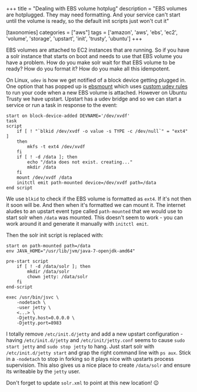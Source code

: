 +++
title = "Dealing with EBS volume hotplug"
description = "EBS volumes are hotplugged. They may need formatting. And your service can't start until the volume is ready, so the default init scripts just won't cut it"

[taxonomies]
categories = ["aws"]
tags = ['amazon', 'aws', 'ebs', 'ec2', 'volume', 'storage', 'upstart', 'init', 'trusty', 'ubuntu']
+++

EBS volumes are attached to EC2 instances that are running. So if you have a solr instance that starts on boot and needs to use that EBS volume you have a problem. How do you make solr wait for that EBS volume to be ready? How do you format it? How do you make all this idempotent.

<!-- more -->

On Linux, `udev` is how we get notified of a block device getting plugged in. One option that has popped up is [ebsmount](https://www.turnkeylinux.org/blog/ebsmount) which uses [custom udev rules](https://github.com/turnkeylinux/ebsmount/blob/master/85-ebsmount.rules.in) to run your code when a new EBS volume is attached. However on Ubuntu Trusty we have upstart. Upstart has a udev bridge and so we can start a service or run a task in response to the event:

```
start on block-device-added DEVNAME='/dev/xvdf'
task
script
    if [ ! "`blkid /dev/xvdf -o value -s TYPE -c /dev/null`" = "ext4" ]
    then
        mkfs -t ext4 /dev/xvdf
    fi
    if [ ! -d /data ]; then
        echo "/data does not exist. creating..."
        mkdir /data
    fi
    mount /dev/xvdf /data
    initctl emit path-mounted device=/dev/xvdf path=/data
end script
```

We use `blkid` to check if the EBS volume is formatted as `ext4`. If it's not then it soon will be. And then when it's formatted we can mount it. The internet aludes to an upstart event type called `path-mounted` that we would use to start solr when `/data` was mounted. This doesn't seem to work - you can work around it and generate it manually with `initctl emit`.

Then the solr init script is replaced with:

```
start on path-mounted path=/data
env JAVA_HOME="/usr/lib/jvm/java-7-openjdk-amd64"

pre-start script
    if [ ! -d /data/solr ]; then
        mkdir /data/solr
        chown jetty: /data/solr
    fi
end-script

exec /usr/bin/jsvc \
    -nodetach \
    -user jetty \
    <...> \
    -Djetty.host=0.0.0.0 \
    -Djetty.port=8983
```

I totally remove `/etc/init.d/jetty` and add a new upstart configuration - having `/etc/init.d/jetty` and `/etc/init/jetty.conf` seems to cause `sudo start jetty` and `sudo stop jetty` to hang. Just start solr with `/etc/init.d/jetty start` and grap the right command line with `ps aux`. Stick in a `-nodetach` to stop in forking so it plays nice with upstarts process supervision. This also gives us a nice place to create `/data/solr` and ensure its writeable by the `jetty` user.

Don't forget to update `solr.xml` to point at this new location! :wink:
